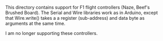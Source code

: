 This directory contains support for F1 flight controllers (Naze, Beef's Brushed
Board).  The Serial and Wire libraries work as in Arduino, except that
Wire.write() takes a a register (sub-address) and data byte as arguments at the
same time.

I am no longer supporting these controllers.


